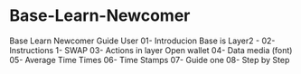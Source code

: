 # Base-Learn-Newcomer
Base Learn Newcomer Guide User
01- Introducion
 Base is Layer2 - 
02- Instructions
1- SWAP
03- Actions in layer
 Open wallet
04- Data media
(font)
05- Average Time
 Times
06- Time Stamps
07- Guide one
08- Step by Step 
